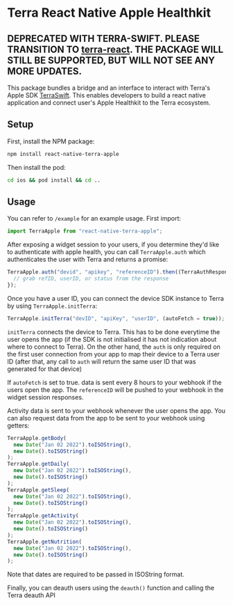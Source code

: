# Terra React Native Apple Healthkit

## DEPRECATED WITH TERRA-SWIFT. PLEASE TRANSITION TO [terra-react](https://github.com/tryterra/terra-react). THE PACKAGE WILL STILL BE SUPPORTED, BUT WILL NOT SEE ANY MORE UPDATES.


This package bundles a bridge and an interface to interact with Terra's Apple SDK [TerraSwift](https://github.com/tryterra/TerraSwift). This enables developers to build a react native application and connect user's Apple Healthkit to the Terra ecosystem.

## Setup

First, install the NPM package:

```sh
npm install react-native-terra-apple
```

Then install the pod:

```sh
cd ios && pod install && cd ..
```

<!-- In the future, we will be supporting a pod installation of the Swift framework. For now, it has to be manually linked to the pod you just installed. Open the pod project in xcode (it should be named `{PROJECT_NAME}.xcworkspace`), and select `Add packages` to add `github.com/tryterra/TerraSwift.git`. Make sure you add it to Pods, and you select the `RCTTerra` pod as a target.

![target1](./images/target1.png)
![target2](./images/target2.png) -->

## Usage

You can refer to `/example` for an example usage. First import:

```javascript
import TerraApple from "react-native-terra-apple";
```

After exposing a widget session to your users, if you determine they'd like to authenticate with apple health, you can call `TerraApple.auth` which authenticates the user with Terra and returns a promise:

```javascript
TerraApple.auth("devid", "apikey", "referenceID").then((TerraAuthResponse) => {
  // grab refID, userID, or status from the response
});
```

Once you have a user ID, you can connect the device SDK instance to Terra by using `TerraApple.initTerra`:

```javascript
TerraApple.initTerra("devID", "apiKey", "userID", (autoFetch = true));
```

`initTerra` connects the device to Terra. This has to be done everytime the user opens the app (if the SDK is not initialised it has not indication about where to connect to Terra). On the other hand, the `auth` is only required on the first user connection from your app to map their device to a Terra user ID (after that, any call to `auth` will return the same user ID that was generated for that device)

If `autoFetch` is set to true. data is sent every 8 hours to your webhook if the users open the app. The `referenceID` will be pushed to your webhook in the widget session responses.

Activity data is sent to your webhook whenever the user opens the app. You can also request data from the app to be sent to your webhook using getters:

```typescript
TerraApple.getBody(
  new Date("Jan 02 2022").toISOString(),
  new Date().toISOString()
);
TerraApple.getDaily(
  new Date("Jan 02 2022").toISOString(),
  new Date().toISOString()
);
TerraApple.getSleep(
  new Date("Jan 02 2022").toISOString(),
  new Date().toISOString()
);
TerraApple.getActivity(
  new Date("Jan 02 2022").toISOString(),
  new Date().toISOString()
);
TerraApple.getNutrition(
  new Date("Jan 02 2022").toISOString(),
  new Date().toISOString()
);
```

Note that dates are required to be passed in ISOString format.

Finally, you can deauth users using the `deauth()` function and calling the Terra deauth API
